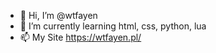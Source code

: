 - 👋 Hi, I’m @wtfayen
- 🌱 I’m currently learning html, css, python, lua
- 📫 My Site https://wtfayen.pl/
